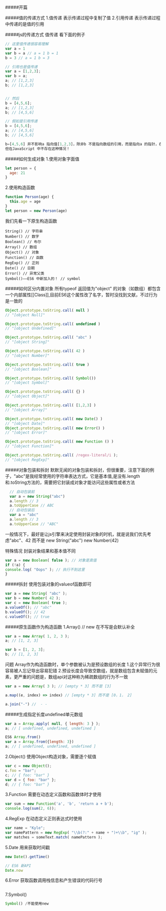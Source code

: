 #####开篇

#####值的传递方式 
1.值传递 表示传递过程中复制了值
2.引用传递  表示传递过程中传递的是值的引用

#####js的传递方式 值传递
看下面的例子
```js
// 这里值传递很容易理解 
var a = 1
var b = a // a = 1 b = 1
b = 3 // a = 1 b = 3

// 引用也是值传递
var a = [1,2,3];
var b = a;
a; // [1,2,3]
b; // [1,2,3]


// 然后
b = [4,5,6];
a; // [1,2,3]
b; // [4,5,6]

// 假如是引用传递
b = [4,5,6];
a; // [4,5,6]
b; // [4,5,6]

b=[4,5,6] 并不影响a 指向值[1,2,3]，除非b 不是指向数组的引用，而是指向a 的指针，在C++你可以用指针来实现这种变化
但在JavaScript 中不存在这种情况！

```

#####如何生成对象
1.使用对象字面值
```js
let person = {
  age: 21
}
```
2.使用构造函数
```js
function Person(age) {
  this.age = age
}
let person = new Person(age)
```

我们先看一下原生构造函数

    String() // 字符串
    Number() // 数字 
    Boolean() // 布尔
    Array() // 数组
    Object() // 对象
    Function() // 函数
    RegExp() // 正则
    Date() // 日期
    Error() // 异常父类
    Symbol()——ES6 中新加入的！ // symbol

#####如何区分内置对象
所有typeof 返回值为"object" 的对象（如数组）都包含一个内部属性[[Class]],目前ES6这个属性改了名字，暂时没找到文献，不过行为是一致的
```js
Object.prototype.toString.call( null )
// "[object Null]"

Object.prototype.toString.call( undefined )
// "[object Undefined]"

Object.prototype.toString.call( "abc" )
// "[object String]"

Object.prototype.toString.call( 42 )
// "[object Number]"

Object.prototype.toString.call( true )
// "[object Boolean]"

Object.prototype.toString.call( Symbol())
// "[object Symbol]"

Object.prototype.toString.call( {} )
// "[object Object]"

Object.prototype.toString.call( [1,2,3] )
// "[object Array]"

Object.prototype.toString.call( new Date() )
// "[object Date]"
Object.prototype.toString.call( new Error() )
// "[object Error]"

Object.prototype.toString.call( new Function () )
// "[object Function]"

Object.prototype.toString.call( /regex-literal/i );
// "[object RegExp]"
```
#####对象包装和拆封
默默无闻的对象包装和拆封，但很重要，注意下面的例子，"abc"是我经常使用的字符串表达方式，它是基本值,是没有.length和.toString方法的，需要把它封装成对象才能访问这些属性或者方法
```js
  // 自动包装前
  var a = new String("abc")
  a.length // 3
  a.toUpperCase // ABC
  // 自动包装后
  var a = "abc" 
  a.length // 3
  a.toUpperCase // "ABC"
```
一般情况下，最好是让js引擎来决定使用封装对象的时机，就是说我们优先考虑"abc"、42 而不是 new String("abc") new Number(42)

特殊情况 封装对象结果和基本值不同
```js
var a = new Boolean( false ); // 对象是真值
if (!a) {
console.log( "Oops" ); // 执行不到这里
}
```

#####拆封
使用包装对象的valueof函数即可
```js
var a = new String( "abc" );
var b = new Number( 42 );
var c = new Boolean( true );
a.valueOf(); // "abc"
b.valueOf(); // 42
c.valueOf(); // true
```

#####原生函数作为构造函数
1.Array() // new 在不写是会默认补全
```js
var a = new Array( 1, 2, 3 );
a; // [1, 2, 3]

var b = [1, 2, 3];
b; // [1, 2, 3]
```
问题
Array作为构造函数时，单个参数被认为是预设数组的长度
1.这个异常行为很容易被人忘记导出容易犯错
2.预设长度会导致空数组，就是数组包含未赋值的元素，更严重的问题是，数组api对这种称为稀疏数组的行为不一致
```js
var a = new Array( 3 ); // [empty * 3] 而不是 [3] 

a.map((e, index) => index) // [empty * 3] 而不是 [0，1， 2]

a.join("-") //  - -
```
#####生成指定长度undefined单元数组
```js
var a = Array.apply( null, { length: 3 } );
a; // [ undefined, undefined, undefined ]

ES6 Array.from()
var a = Array.from({length: 3})
a; // [ undefined, undefined, undefined ]
```

2.Object()
使用Object构造对象，需要逐个赋值
```js
var c = new Object();
c.foo = "bar";
c; // { foo: "bar" }
var d = { foo: "bar" };
d; // { foo: "bar" }
```
3.Function
需要在动态定义函数和函数体时才使用
```js
var sum = new Function('a', 'b', 'return a + b');
console.log(sum(2, 6));
```

4.RegExp
在动态定义正则表达式时使用
```js
var name = "Kyle";
var namePattern = new RegExp( "\\b(?:" + name + ")+\\b", "ig" );
var matches = someText.match( namePattern );
```
5.Date
用来获取时间戳
```js
new Date().getTime()

// ES6 新API
Date.now
```
6.Error
获取函数调用栈信息和产生错误的代码行号
```js
```

7.Symbol()
```js
Symbol() /不能使用new
```